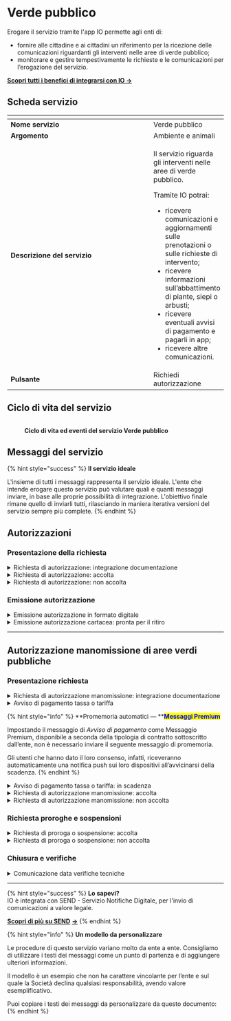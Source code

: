 # Verde pubblico

Erogare il servizio tramite l'app IO permette agli enti di:

* fornire alle cittadine e ai cittadini un riferimento per la ricezione delle comunicazioni riguardanti gli interventi nelle aree di verde pubblico;
* monitorare e gestire tempestivamente le richieste e le comunicazioni per l’erogazione del servizio.

[**Scopri tutti i benefici di integrarsi con IO →** ](https://docs.pagopa.it/manuale-servizi/lapp-io/cose-io-e-qual-e-il-suo-obiettivo#perche-un-ente-dovrebbe-integrarsi-con-io)

## Scheda servizio <a href="#scheda-servizio" id="scheda-servizio"></a>

<table data-header-hidden><thead><tr><th width="373"></th><th></th></tr></thead><tbody><tr><td><strong>Nome servizio</strong></td><td>Verde pubblico</td></tr><tr><td><strong>Argomento</strong></td><td>Ambiente e animali</td></tr><tr><td><strong>Descrizione del servizio</strong></td><td><p>Il servizio riguarda gli interventi nelle aree di verde pubblico.</p><p></p><p>Tramite IO potrai:</p><ul><li>ricevere comunicazioni e aggiornamenti sulle prenotazioni o sulle richieste di intervento;</li><li>ricevere informazioni sull’abbattimento di piante, siepi o arbusti;</li><li>ricevere eventuali avvisi di pagamento e pagarli in app;</li><li>ricevere altre comunicazioni.</li></ul></td></tr><tr><td><strong>Pulsante</strong></td><td>Richiedi autorizzazione</td></tr></tbody></table>

## Ciclo di vita del servizio

<figure><img src="broken-reference" alt=""><figcaption><p><strong>Ciclo di vita ed eventi del servizio Verde pubblico</strong></p></figcaption></figure>

## Messaggi del servizio

{% hint style="success" %}
**Il servizio ideale**

L'insieme di tutti i messaggi rappresenta il servizio ideale. L'ente che intende erogare questo servizio può valutare quali e quanti messaggi inviare, in base alle proprie possibilità di integrazione. L'obiettivo finale rimane quello di inviarli tutti, rilasciando in maniera iterativa versioni del servizio sempre più complete.
{% endhint %}

## Autorizzazioni

### Presentazione della richiesta

<details>

<summary>Richiesta di autorizzazione: integrazione documentazione</summary>

**🖋 Titolo del messaggio:** Richiesta di integrazione

🗒 **Testo del messaggio**:&#x20;

Per elaborare la tua richiesta di autorizzazione per \<oggetto dell’autorizzazione> abbiamo bisogno di ricevere entro il \<gg/mm/aaaa> altri documenti.

Consulta il riepilogo della richiesta, \[visita questo sito]\(URL).

**🪄 Pulsante**: Aggiungi documenti

***

**Destinatari**: I cittadini residenti nell’area di azione del servizio che hanno inviato richiesta di autorizzazione all’ente.

**Quando inviarlo**: Quando l’ente ha bisogno di ulteriore documentazione per l’elaborazione della richiesta.

**User story**: Come cittadino voglio ricevere aggiornamenti sullo stato di avanzamento della mia richiesta.

</details>

<details>

<summary>Richiesta di autorizzazione: accolta</summary>

**🖋 Titolo del messaggio:** La tua richiesta è stata accolta

🗒**Testo del messaggio:**

La tua richiesta di autorizzazione per \<oggetto dell’autorizzazione> è stata accolta.

Per ulteriori informazioni, \[visita questo sito]\(URL).&#x20;

**🪄 Pulsante:** n/a

***

**Destinatari:** I cittadini residenti nell’area di azione del servizio che hanno inviato richiesta di autorizzazione all’ente.

**Quando inviarlo:** Quando l’ente accoglie la richiesta.

**User story:** Come cittadino voglio ricevere aggiornamenti sullo stato di avanzamento della mia richiesta.

</details>

<details>

<summary>Richiesta di autorizzazione: non accolta</summary>

**🖋 Titolo del messaggio:** La tua richiesta non è stata accolta

🗒 **Testo del messaggio:**

La tua richiesta di autorizzazione per \<oggetto dell’autorizzazione> non è stata accolta.

Per ulteriori informazioni, \[visita questo sito]\(URL).

**🪄 Pulsante:** n/a

***

**Destinatari:** I cittadini residenti nell’area di azione del servizio che hanno inviato richiesta di autorizzazione.

**Quando inviarlo:** Quando l’ente rigetta la richiesta

**User story:** Come cittadino voglio ricevere aggiornamenti sullo stato di avanzamento della mia richiesta.

</details>

### Emissione autorizzazione

<details>

<summary>Emissione autorizzazione in formato digitale</summary>

:sparkles: <mark style="color:blue;">**Allegati Premium**</mark> — Tramite questa funzionalità Premium, disponibile a seconda della tipologia di contratto sottoscritto dall’ente, puoi allegare documenti all'interno del messaggio.

Questo messaggio è da utilizzare sia per messaggi Premium, sia per messaggi standard. In caso di messaggio standard, **ricorda di eliminare ogni riferimento agli allegati dal corpo del messaggio.**

***

**🖋 Titolo del messaggio:** La tua autorizzazione è pronta

🗒 **Testo del messaggio:**

La tua autorizzazione per \<oggetto dell’autorizzazione> è pronta.

Per visualizzarla, \[visita questo sito]\(URL).

\[Solo per messaggi premium con allegati] La trovi in allegato a questo messaggio.

\[Inserire qui indicazioni su eventuali ulteriori passi per il cittadino]

**🪄 Pulsante:** n/a

<mark style="color:blue;">**📎 Allegato Premium:**</mark> \<autorizzazione>

***

**Destinatari:** I cittadini residenti nell’area di azione del servizio che hanno ottenuto un’autorizzazione dall’ente.

**Quando inviarlo:** Quando l’autorizzazione in formato digitale è disponibile.

**User story:** Come cittadino voglio ricevere comunicazione quando l’autorizzazione è disponibile.

</details>

<details>

<summary>Emissione autorizzazione cartacea: pronta per il ritiro</summary>

**🖋 Titolo del messaggio:** La tua autorizzazione è pronta per il ritiro

🗒 **Testo del messaggio:**

Dal \<gg/mm/aaaa> puoi ritirare l’autorizzazione da te richiesta per \<oggetto dell’autorizzazione>.

**Dove:** \<indirizzo>

**Quando:** \[Inserire i giorni e gli orari apertura dello sportello]

Per ulteriori informazioni, \[visita questo sito]\(URL).

**🪄 Pulsante:** n/a

***

**Destinatari:** I cittadini residenti nell’area di azione del servizio che hanno ottenuto un’autorizzazione dall’ente.

**Quando inviarlo:** Quando l’autorizzazione in formato cartaceo è disponibile per il ritiro

**User story:** Come cittadino voglio ricevere comunicazione quando l’autorizzazione è disponibile.

</details>

***

## Autorizzazione manomissione di aree verdi pubbliche

### Presentazione richiesta

<details>

<summary>Richiesta di autorizzazione manomissione: integrazione documentazione</summary>

**🖋  Titolo del messaggio:** Richiesta di integrazione

🗒 **Testo del messaggio:**

Per elaborare la tua richiesta di autorizzazione per \<oggetto della richiesta>, abbiamo bisogno di ricevere entro il \<gg/mm/aaaa> altri documenti.

Consulta il riepilogo della richiesta, \[visita questo sito]\(URL).&#x20;

**🪄 Pulsante:** Aggiungi documenti

***

**Destinatari:** I cittadini residenti nell’area di azione del servizio che hanno inviato richiesta di autorizzazione per manomissione di aree verdi pubbliche.

**Quando inviarlo:** Quando l’ente ha bisogno di ulteriore documentazione per l’elaborazione della richiesta.

**User story:** Come cittadino voglio ricevere aggiornamenti sullo stato di avanzamento della mia richiesta.

</details>

<details>

<summary>Avviso di pagamento tassa o tariffa</summary>

:sparkles: <mark style="color:blue;">**Messaggio Premium**</mark> — Se hai un contratto Premium, ti consigliamo di configurare questo messaggio con promemoria Premium: i destinatari verranno avvisati dell‘avvicinarsi della scadenza tramite notifica push.

***

**🖋  Titolo del messaggio:** Hai un nuovo avviso di pagamento

🗒 **Testo del messaggio:**

C'è un avviso da pagare intestato a \<nome> \<cognome> e relativo a \<causale>:

**Devi pagare:** <00,00> €

**Entro il:** \<gg/mm/aaaa>

Puoi pagare direttamente in app premendo “Vedi Avviso”, oppure tramite tutti i canali di pagamento della piattaforma pagoPA e le altre modalità di pagamento offerte dell'ente creditore.

Se hai già provveduto a pagare l'avviso, ignora questo messaggio.

Per maggiori informazioni o per richiedere assistenza, contattaci tramite i canali che trovi nella scheda servizio.

In fase di pagamento, se previsto dall'ente, l'importo riportato nel messaggio potrebbe subire variazioni.

**🪄  Pulsante:** Vedi Avviso

***

**Destinatari:** I cittadini residenti nell’area di azione del servizio che hanno inviato richiesta di autorizzazione per manomissione di aree verdi pubbliche.

**Quando inviarlo:** Quando è necessario effettuare il pagamento per le spese per la pratica

**User story:** Come cittadino voglio ricevere comunicazione quando è possibile effettuare il pagamento.

</details>

{% hint style="info" %}
**Promemoria automatici — **<mark style="color:blue;">**Messaggi Premium**</mark>

Impostando il messaggio di _Avviso di pagamento_ come Messaggio Premium, disponibile a seconda della tipologia di contratto sottoscritto dall’ente, non è necessario inviare il seguente messaggio di promemoria.

Gli utenti che hanno dato il loro consenso, infatti, riceveranno automaticamente una notifica push sui loro dispositivi all’avvicinarsi della scadenza.
{% endhint %}

<details>

<summary>Avviso di pagamento tassa o tariffa: in scadenza</summary>

**🖋 Titolo del messaggio:** Hai un pagamento in scadenza

🗒 **Testo del messaggio:**

Il tuo pagamento per \<causale> sta per scadere.

Se hai già provveduto a pagare l'avviso, ignora questo messaggio.

**🪄  Pulsante:** Vedi Avviso

***

**Destinatari:** I cittadini residenti nell’area di azione del servizio che hanno inviato richiesta di autorizzazione per manomissione di aree verdi pubbliche.

**Quando inviarlo:** Quando il pagamento è prossimo alla scadenza.

**User story:** Come cittadino voglio ricevere un promemoria per i pagamenti in scadenza.

</details>

<details>

<summary>Richiesta di autorizzazione manomissione: accolta</summary>

**🖋 Titolo del messaggio:** La tua richiesta è stata accolta

🗒 **Testo del messaggio:**

La tua richiesta di autorizzazione per lavori di \<oggetto dei lavori> in \<indirizzo> è stata accolta.

Per ulteriori informazioni, \[visita questo sito]\(URL).

**🪄 Pulsante:** n/a

***

**Destinatari:** I cittadini residenti nell’area di azione del servizio che hanno inviato richiesta di autorizzazione per manomissione di aree verdi pubbliche.

**Quando inviarlo:** Quando l’ente, esaminata la documentazione, accoglie la richiesta.

**User story:** Come cittadino voglio ricevere aggiornamenti sullo stato di avanzamento della mia richiesta.

</details>

<details>

<summary>Richiesta di autorizzazione manomissione: non accolta</summary>

**🖋 Titolo del messaggio:** La tua richiesta non è stata accolta

🗒 **Testo del messaggio:**

La tua richiesta di autorizzazione per lavori di \<oggetto dei lavori> in \<indirizzo> non è stata accolta.

Per ulteriori informazioni, \[visita questo sito]\(URL).

**🪄 Pulsante:** n/a

***

**Destinatari:** I cittadini residenti nell’area di azione del servizio che hanno inviato richiesta di autorizzazione per manomissione di aree verdi pubbliche.

**Quando inviarlo:** Quando l’ente, esaminata la documentazione, rigetta la richiesta.

**User story:** Come cittadino voglio ricevere aggiornamenti sullo stato di avanzamento della mia richiesta.

</details>

### Richiesta proroghe e sospensioni

<details>

<summary>Richiesta di proroga o sospensione: accolta</summary>

**🖋 Titolo del messaggio:** La tua richiesta è stata accolta

🗒 **Testo del messaggio:**

La tua richiesta di \<proroga/sospensione> dei lavori di \<oggetto dei lavori> in \<indirizzo> è stata accolta.

Per ulteriori informazioni, \[visita questo sito]\(URL).

**🪄 Pulsante:** n/a

***

**Destinatari:** I cittadini residenti nell’area di azione del servizio che hanno inviato richiesta di proroga o sospensione dei lavori di manomissione di aree verdi pubbliche autorizzati dall’ente.

**Quando inviarlo:** Quando l’ente accoglie la richiesta.

**User story:** Come cittadino voglio ricevere aggiornamenti sullo stato di avanzamento della mia richiesta.

</details>

<details>

<summary>Richiesta di proroga o sospensione: non accolta</summary>

**🖋 Titolo del messaggio:** La tua richiesta non è stata accolta

🗒 **Testo del messaggio:**

La tua richiesta di \<proroga/sospensione> dei lavori di \<oggetto dei lavori>  in \<indirizzo> non è stata accolta.

Per ulteriori informazioni, \[visita questo sito]\(URL).

**🪄 Pulsante:** n/a

***

**Destinatari:** I cittadini residenti nell’area di azione del servizio che hanno inviato richiesta di proroga o sospensione dei lavori di manomissione di aree verdi pubbliche autorizzati dall’ente.

**Quando inviarlo:** Quando l’ente rigetta la richiesta.

**User story:** Come cittadino voglio ricevere aggiornamenti sullo stato di avanzamento della mia richiesta.

</details>

### Chiusura e verifiche

<details>

<summary>Comunicazione data verifiche tecniche</summary>

**🖋 Titolo del messaggio:** Collaudo di chiusura lavori

🗒 **Testo del messaggio:**

Il \<gg/mm/aaaa> alle \<hh:mm> si svolgerà il collaudo di chiusura dei lavori di \<oggetto dei lavori> in \<indirizzo>.

\[Inserire qui indicazioni utili per il sopralluogo, da compilare a cura e responsabilità dell'ente]

Per ulteriori informazioni, \[visita questo sito]\(URL).

**🪄 Pulsante:** n/a

***

**Destinatari:**  I cittadini residenti nell’area di azione del servizio che hanno svolto lavori di manomissione di aree verdi pubbliche autorizzati dall’ente.

**Quando inviarlo:** Quando, terminati i lavori, l’ente fissa una data per il sopralluogo.

**User story:** Come cittadino voglio ricevere comunicazione quando l’ente fissa la data del sopralluogo di fine lavori.

</details>

***

{% hint style="success" %}
**Lo sapevi?**\
IO è integrata con SEND - Servizio Notifiche Digitale, per l'invio di comunicazioni a valore legale.

[**Scopri di più su SEND**](https://notifichedigitali.pagopa.it/) [**->**](https://www.pagopa.it/it/prodotti-e-servizi/piattaforma-notifiche-digitali)
{% endhint %}

{% hint style="info" %}
**Un modello da personalizzare**

Le procedure di questo servizio variano molto da ente a ente. Consigliamo di utilizzare i testi dei messaggi come un punto di partenza e di aggiungere ulteriori informazioni.&#x20;

Il modello è un esempio che non ha carattere vincolante per l’ente e sul quale la Società declina qualsiasi responsabilità, avendo valore esemplificativo.

Puoi copiare i testi dei messaggi da personalizzare da questo documento:
{% endhint %}
